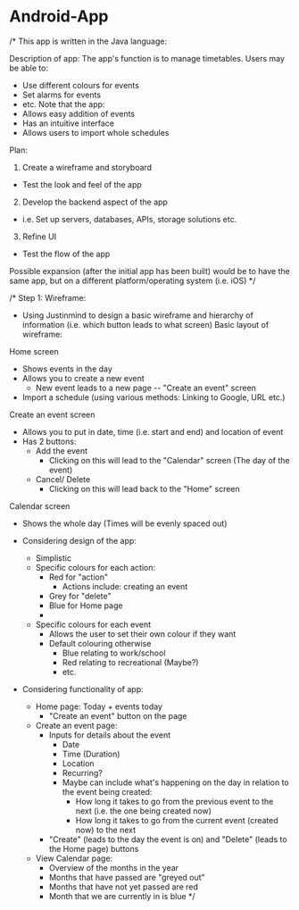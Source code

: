 # Android-App

/*
This app is written in the Java language:

Description of app:
The app's function is to manage timetables. 
Users may be able to:
- Use different colours for events
- Set alarms for events 
- etc.
Note that the app:
- Allows easy addition of events
- Has an intuitive interface
- Allows users to import whole schedules

Plan:
1. Create a wireframe and storyboard
  - Test the look and feel of the app
2. Develop the backend aspect of the app
  - i.e. Set up servers, databases, APIs, storage solutions etc.  
3. Refine UI
  - Test the flow of the app

Possible expansion (after the initial app has been built) would be to have the same app, but on a different platform/operating system (i.e. iOS)
*/

/*
Step 1:
Wireframe:
- Using Justinmind to design a basic wireframe and hierarchy of information (i.e. which button leads to what screen)
Basic layout of wireframe:

Home screen 
- Shows events in the day
- Allows you to create a new event
  - New event leads to a new page -- "Create an event" screen
- Import a schedule (using various methods: Linking to Google, URL etc.) 
  
Create an event screen
- Allows you to put in date, time (i.e. start and end) and location of event
- Has 2 buttons:
  - Add the event
    - Clicking on this will lead to the "Calendar" screen (The day of the event)  
  - Cancel/ Delete
    - Clicking on this will lead back to the "Home" screen

Calendar screen
- Shows the whole day (Times will be evenly spaced out)

- Considering design of the app:
  - Simplistic
  - Specific colours for each action:
    - Red for "action"
      - Actions include: creating an event
    - Grey for "delete"
    - Blue for Home page
    - 
  - Specific colours for each event
    - Allows the user to set their own colour if they want
    - Default colouring otherwise
      - Blue relating to work/school
      - Red relating to recreational (Maybe?)
      - etc.

- Considering functionality of app:
  - Home page: Today + events today
    - "Create an event" button on the page
  - Create an event page: 
    - Inputs for details about the event
      - Date
      - Time (Duration)
      - Location
      - Recurring?
      - Maybe can include what's happening on the day in relation to the event being created:
        - How long it takes to go from the previous event to the next (i.e. the one being created now)
        - How long it takes to go from the current event (created now) to the next
    - "Create" (leads to the day the event is on) and "Delete" (leads to the Home page) buttons
  - View Calendar page:
    - Overview of the months in the year
    - Months that have passed are "greyed out"
    - Months that have not yet passed are red
    - Month that we are currently in is blue
*/
